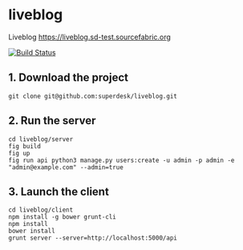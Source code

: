 # liveblog
Liveblog  https://liveblog.sd-test.sourcefabric.org

[![Build Status](https://travis-ci.org/superdesk/liveblog.svg?branch=master)](https://travis-ci.org/superdesk/liveblog)

## 1. Download the project

```
git clone git@github.com:superdesk/liveblog.git
```

## 2. Run the server
```
cd liveblog/server
fig build
fig up
fig run api python3 manage.py users:create -u admin -p admin -e "admin@example.com" --admin=true
```

## 3. Launch the client
```
cd liveblog/client
npm install -g bower grunt-cli
npm install
bower install
grunt server --server=http://localhost:5000/api
```
